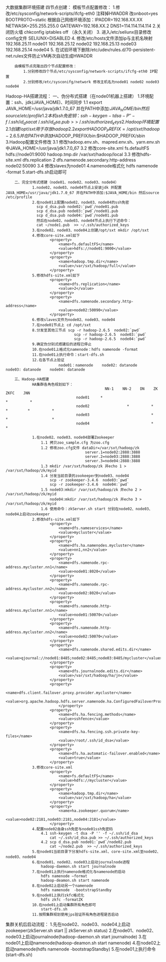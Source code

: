 大数据集群环境搭建
四节点创建：
        模板节点配置修改：
            1.修改/etc/sysconfig/network-scripts/ifcfg-eth0
                注释掉HWADDR
                改onboot=yes
                BOOTPROTO=static
                根据自己网络环境添加：IPADDR=192.168.XX.XX NETWASK=255.255.255.0 GATEWAY=192.168.XX.2 DNS1=114.114.114.114
            2.关闭防火墙
                chkconfig iptables off （永久关闭）
            3. 进入/etc/seliunx目录修改config文件 SELIUNX=DISABLED
            4. 修改/etc/hosts文件添加ip与主机名映射 192.168.25.11 node01
                                                    192.168.25.12 node02
                                                    192.168.25.13 node03
                                                    192.168.25.14 node04
            5. 在试验环境下删除/etc/udev/rules.d/70-persistent-net.rules文件防止VM再次自动生成HWADDR    
        
        由模板节点克隆出四个节点配置修改：
            1.分别修改四个节点/etc/sysconfig/network-scripts/ifcfg-eth0 IP配置
            2.分别修改/etc/sysconifg/network 修改主机名为node01 node02 node03 node04

Hadoop-HA搭建流程：
        一、伪分布式搭建（在node01机器上搭建）
                1.环境配置：ssh、jdk(JAVA_HOME)、时间同步
                    1.1 export JAVA_HOME=/usr/java/jdk1.7.0_67 并在PATH中添加:$JAVA_HOME/bin 然后source /etc/profile
                    1.2 本机ssh免密钥：ssh-keygen -t dsa -P '' -f ~/.ssh/id_dsa   
                                       cat ~/.ssh/id_dsa.pub >> ~/.ssh/authorized_keys
                2.Hadoop环境配置
                    2.1 创建/opt/sxt 用于存放hadoop
                    2.2 export HADOOP_PREFIX=/opt/sxt/hadoop-2.6.5 并在PATH中添加$HADOOP_PREFIX/bin:$HADOOP_PREFIX/sbin
                3.Hadoop配置文件修改
                    3.1 修改hadoop.env.sh、mapred.env.sh、yarn.env.sh中JAVA_HOME=/usr/java/jdk1.7.0_67
                    3.2 修改core-site.xml
                            <property>
                                <name>fs.defaultFS</name>
                                <value>hdfs://node01:9000</value>
                            </property>
                            <property>
                                <name>hadoop.tmp.dir</name>
                                <value>/var/sxt/hadoop/local</value>
                            </property>
                    3.3 修改hdfs-site.xml
                            <property>
                                <name>dfs.replication</name>
                                <value>2</value>
                            </property>
                            <property>
                                <name>dfs.namenode.secondary.http-address</name>
                                <value>node02:50090</value>
                            </property>
                    3.4 修改slaves为node01
                4.namenode格式化 hdfs namenode -format
                5.start-dfs.sh启动即可

        二、完全分布式搭建（node01、node02、node03、node04）
                1.node02、node03、node04节点上安装jdk 并配置JAVA_HOME=/usr/java/jdk1.7.0_67 并在PATH中添加:$JAVA_HOME/bin 然后source /etc/profile
                2.在node01上配置node02、node03、node04的ssh免密
                  scp d_dsa.pub node02:`pwd`/node01.pub
                  scp d_dsa.pub node03:`pwd`/node01.pub
                  scp d_dsa.pub node04:`pwd`/node01.pub
                  然后在node02、node03、node04节点上执行下述命令：
                  cat ~/node1.pub  >> ~/.ssh/authorized_keys
                3.在node02、node03、node04上创建/opt/sxt mkdir /opt/sxt
                4.修改core-site.xml如下
                        <property>
                            <name>fs.defaultFS</name>
                            <value>hdfs://node01:9000</value>
                        </property>
                        <property>
                            <name>hadoop.tmp.dir</name>
                            <value>/var/sxt/hadoop/full</value>
                        </property>
                5.修改hdfs-site.xml如下
                        <property>
                            <name>dfs.replication</name>
                            <value>2</value>
                        </property>
                        <property>
                            <name>dfs.namenode.secondary.http-address</name>
                            <value>node02:50090</value>
                        </property>
                6.修改slaves文件为node02、node03、node04
                7.在node01节点上 cd /opt/sxt
                8.分发至其他三节点 scp -r hadoop-2.6.5  node02:`pwd`
                                   scp -r hadoop-2.6.5  node03:`pwd`
                                   scp -r hadoop-2.6.5  node04:`pwd`
                9.确定伪分别式搭建后的进程已停止
                10.在node01上格式化namenode：hdfs namenode -format
                11.在node01上执行命令：start-dfs.sh
                12.在各节点上验证
                            node01：namenode    node02: datanode    node03: datanode    node04: datanode

        三、Hadoop-HA搭建
                HA集群各角色规划如下：
                                                 NN-1    NN-2    DN    ZK    ZKFC    JNN        
                                    node01     *                                         *          *
                                    node02                 *          *       *         *          *
                                    node03                            *        *                    *
                                    node04                            *        *
                
                1.在node02、node03、node04部署Zookeeper
                    1.1 拷贝zoo_sample.cfg 为zoo.cfg
                    1.2 修改zoo.cfg文件 dataDir=/var/sxt/hadoop/zk
                                        server.1=node02:2888:3888
                                        server.2=node03:2888:3888
                                        server.3=node04:2888:3888
                    1.3 mkdir /var/sxt/hadoop/zk 并echo 1 > /var/sxt/hadoop/zk/myid
                    1.4 分发当前目录的zookeeper到node03、node04
                        scp -r zookeeper-3.4.6  node03:`pwd`
                        scp -r zookeeper-3.4.6  node04:`pwd`
                    1.5 node03:mkdir /var/sxt/hadoop/zk 并echo 2 > /var/sxt/hadoop/zk/myid
                        node04:mkdir /var/sxt/hadoop/zk 并echo 3 > /var/sxt/hadoop/zk/myid
                    1.6 使用命令：zkServer.sh start 分别在node02、node03、node04上启动zookeeper
                2.修改hdfs-site.xml如下
                        <property>
                            <name>dfs.nameservices</name>
                            <value>mycluster</value>
                        </property>
                        <property>
                            <name>dfs.ha.namenodes.mycluster</name>
                            <value>nn1,nn2</value>
                        </property>
                        <property>
                            <name>dfs.namenode.rpc-address.mycluster.nn1</name>
                            <value>node01:8020</value>
                        </property>
                        <property>
                            <name>dfs.namenode.rpc-address.mycluster.nn2</name>
                            <value>node02:8020</value>
                        </property>
                        <property>
                            <name>dfs.namenode.http-address.mycluster.nn1</name>
                            <value>node01:50070</value>
                        </property>
                        <property>
                            <name>dfs.namenode.http-address.mycluster.nn2</name>
                            <value>node02:50070</value>
                        </property>
                        <property>
                            <name>dfs.namenode.shared.edits.dir</name>
                            <value>qjournal://node01:8485;node02:8485;node03:8485/mycluster</value>
                        </property>
                        <property>
                            <name>dfs.journalnode.edits.dir</name>
                            <value>/var/sxt/hadoop/ha/jn</value>
                        </property>
                        <property>
                        <name>dfs.client.failover.proxy.provider.mycluster</name>
                            <value>org.apache.hadoop.hdfs.server.namenode.ha.ConfiguredFailoverProxyProvider</value>
                            </property>
                        <property>
                            <name>dfs.ha.fencing.methods</name>
                            <value>sshfence</value>
                        </property>
                        <property>
                            <name>dfs.ha.fencing.ssh.private-key-files</name>
                            <value>/root/.ssh/id_dsa</value>
                        </property>
                        <property>
                            <name>dfs.ha.automatic-failover.enabled</name>
                            <value>true</value>
                        </property>
                3.修改core-site.xml
                        <property>
                            <name>fs.defaultFS</name>
                            <value>hdfs://mycluster</value>
                        </property>
                        <property>
                            <name>hadoop.tmp.dir</name>
                            <value>/var/sxt/hadoop/ha</value>
                        </property>
                        <property>
                            <name>ha.zookeeper.quorum</name>
                            <value>node02:2181,node03:2181,node04:2181</value>
                        </property>
                4.配置node02自身ssh免密与node01ssh免密码
                    4.1 ssh-keygen -t dsa -P '' -f ~/.ssh/id_dsa
                        cat ~/.ssh/id_dsa.pub >> ~/.ssh/authorized_keys
                    4.2 scp d_dsa.pub node01:`pwd`/node02.pub
                        cat ~/node2.pub  >> ~/.ssh/authorized_keys
                5.在node01当前目录下分发hdfs-site.xml、core-site.xml至node02、node03、node04
                6.在node01、node02、node03上启动journalnode进程
                    hadoop-daemon.sh start journalnode
                7.在node01上执行namenode格式化与namenode的启动
                    hdfs namenode –format
                    hadoop-deamon.sh start namenode
                8.在node02上启动另一个namenode
                    hdfs namenode  -bootstrapStandby
                9.在node01上执行zkfc格式化
                    hdfs zkfc -formatZK
                10.在node01上启动集群所有角色即可
                    start-dfs.sh
                11.按照集群规划使用jps验证所有角色进程是否启动
                
集群关机后启动流程：
                    1.先在node02、node03、node04上启动zookeeper(zkServer.sh start   ||   zkServer.sh status)
                    2.在node01、node02、node03上启动journalnode(hadoop-daemon.sh start journalnode)
                    3.在node01上启动namenode(hadoop-deamon.sh start namenode)
                    4.在node02上启动namenode(hdfs namenode  -bootstrapStandby)
                    5.在node01上执行命令(start-dfs.sh)
